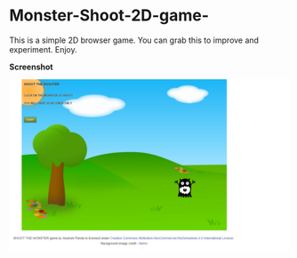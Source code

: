 
Monster-Shoot-2D-game-
======================

This is a simple 2D browser game. You can grab this to improve and experiment.
Enjoy.

<b>Screenshot</b> <br>

![alt tag](https://raw.githubusercontent.com/Asutosh11/Monster-Shoot-2D-game-/master/screen.png)



